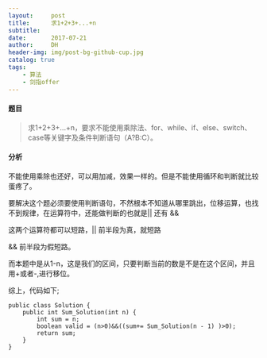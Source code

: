 ```yaml
---
layout:     post
title:      求1+2+3+...+n
subtitle:   
date:       2017-07-21
author:     DH
header-img: img/post-bg-github-cup.jpg 
catalog: true
tags:
    - 算法
    - 剑指offer
---
```

#### 题目

>求1+2+3+...+n，要求不能使用乘除法、for、while、if、else、switch、case等关键字及条件判断语句（A?B:C）。

#### 分析

不能使用乘除也还好，可以用加减，效果一样的。但是不能使用循环和判断就比较蛋疼了。

要解决这个题必须要使用判断语句，不然根本不知道从哪里跳出，位移运算，也找不到规律，在运算符中，还能做判断的也就是|| 还有 &&

这两个运算符都可以短路，|| 前半段为真，就短路

&& 前半段为假短路。

而本题中是从1-n，这是我们的区间，只要判断当前的数是不是在这个区间，并且用+或者-,进行移位。

综上，代码如下;

```
public class Solution {
    public int Sum_Solution(int n) {
        int sum = n;
        boolean valid = (n>0)&&((sum+= Sum_Solution(n - 1) )>0);
        return sum;
    }
}		

```
